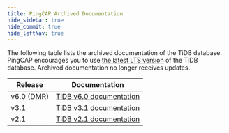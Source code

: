 ```yaml
---
title: PingCAP Archived Documentation
hide_sidebar: true
hide_commit: true
hide_leftNav: true
---
```


<DocHomeContainer title="PingCAP Archived Documentation" subTitle="Access the archived documentation of the TiDB database in this website">

<DocHomeSection label="TiDB" anchor="tidb" id="tidb">

The following table lists the archived documentation of the TiDB database. PingCAP encourages you to use [the latest LTS version](https://docs.pingcap.com/tidb/stable/) of the TiDB database. Archived documentation no longer receives updates.

| Release | Documentation |
|---|---|
| v6.0 (DMR) | [TiDB v6.0 documentation](https://docs.pingcap.com/tidb/v6.0/) |
| v3.1 | [TiDB v3.1 documentation](https://docs.pingcap.com/tidb/v3.1/) |
| v2.1 | [TiDB v2.1 documentation](https://docs.pingcap.com/tidb/v2.1/) |

</DocHomeSection>

</DocHomeContainer>
